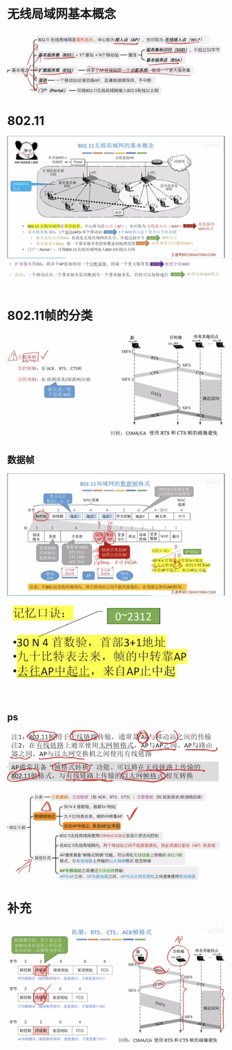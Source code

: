
# 无线局域网基本概念
![输入图片说明](/imgs/2025-08-02/1aeLy4bjlBDCaKJO.png)
# 802.11
![输入图片说明](/imgs/2025-08-02/Na0LyCur7vefQxaV.png)
![输入图片说明](/imgs/2025-08-02/YJhJ3oIXTFoMCHs9.png)
# 802.11帧的分类
![输入图片说明](/imgs/2025-08-02/hyaFkBlrS21DSJ4A.png)

## 数据帧
![输入图片说明](/imgs/2025-08-02/lAlFO4H0BB6NDg6l.png)
![输入图片说明](/imgs/2025-08-02/x4Q2jnHfZe68cHCH.png)
## ps
![输入图片说明](/imgs/2025-08-02/oJ834eBtewvHsLHW.png)

![输入图片说明](/imgs/2025-08-02/X6WLIZyUEpPA2KNo.png)

# 补充
![输入图片说明](/imgs/2025-08-02/9jQVnA8YxUOIzPQ5.png)
<!--stackedit_data:
eyJoaXN0b3J5IjpbMTc4NjUyNzMyMV19
-->